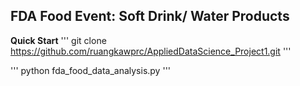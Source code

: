 ## FDA Food Event: Soft Drink/ Water Products

**Quick Start**
'''
git clone https://github.com/ruangkawprc/AppliedDataScience_Project1.git
'''

'''
python fda_food_data_analysis.py
'''
